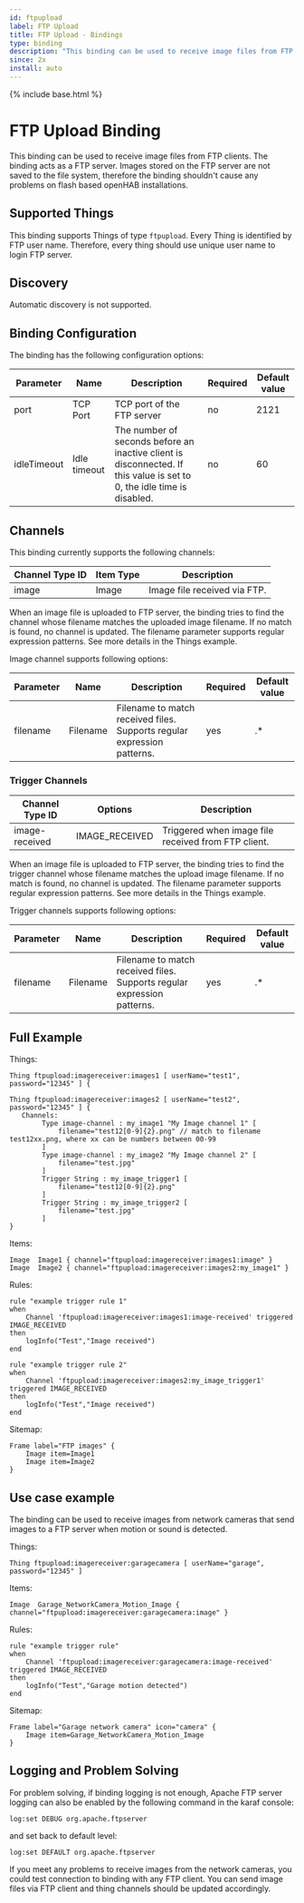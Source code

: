 ```yaml
---
id: ftpupload
label: FTP Upload
title: FTP Upload - Bindings
type: binding
description: "This binding can be used to receive image files from FTP clients."
since: 2x
install: auto
---
```


<!-- Attention authors: Do not edit directly. Please add your changes to the appropriate source repository -->

{% include base.html %}

# FTP Upload Binding

This binding can be used to receive image files from FTP clients.
The binding acts as a FTP server.
Images stored on the FTP server are not saved to the file system, therefore the binding shouldn't cause any problems on flash based openHAB installations.

## Supported Things

This binding supports Things of type ```ftpupload```.
Every Thing is identified by FTP user name.
Therefore, every thing should use unique user name to login FTP server.

## Discovery

Automatic discovery is not supported.

## Binding Configuration

The binding has the following configuration options:

| Parameter   | Name         | Description                                                                                                            | Required | Default value |
|-------------|--------------|------------------------------------------------------------------------------------------------------------------------|----------|---------------|
| port        | TCP Port     | TCP port of the FTP server                                                                                             | no       | 2121          |
| idleTimeout | Idle timeout | The number of seconds before an inactive client is disconnected. If this value is set to 0, the idle time is disabled. | no       | 60            |

## Channels

This binding currently supports the following channels:

| Channel Type ID | Item Type    | Description                                                                            |
|-----------------|--------------|----------------------------------------------------------------------------------------|
| image           | Image        | Image file received via FTP.                                                           |

When an image file is uploaded to FTP server, the binding tries to find the channel whose filename matches the uploaded image filename.
If no match is found, no channel is updated.
The filename parameter supports regular expression patterns.
See more details in the Things example.

Image channel supports following options:

| Parameter   | Name         | Description                                                              | Required | Default value |
|-------------|--------------|--------------------------------------------------------------------------|----------|---------------|
| filename    | Filename     | Filename to match received files. Supports regular expression patterns.  | yes      | .*            |


### Trigger Channels

| Channel Type ID | Options                | Description                                         |
|-----------------|------------------------|-----------------------------------------------------|
| image-received  | IMAGE_RECEIVED         | Triggered when image file received from FTP client. |

When an image file is uploaded to FTP server, the binding tries to find the trigger channel whose filename matches the upload image filename.
If no match is found, no channel is updated.
The filename parameter supports regular expression patterns.
See more details in the Things example. 

Trigger channels supports following options:

| Parameter   | Name         | Description                                                              | Required | Default value |
|-------------|--------------|--------------------------------------------------------------------------|----------|---------------|
| filename    | Filename     | Filename to match received files. Supports regular expression patterns.  | yes      | .*            |

## Full Example

Things:

```
Thing ftpupload:imagereceiver:images1 [ userName="test1", password="12345" ] {

Thing ftpupload:imagereceiver:images2 [ userName="test2", password="12345" ] {
   Channels:
        Type image-channel : my_image1 "My Image channel 1" [
            filename="test12[0-9]{2}.png" // match to filename test12xx.png, where xx can be numbers between 00-99
        ]
        Type image-channel : my_image2 "My Image channel 2" [
            filename="test.jpg"
        ]
        Trigger String : my_image_trigger1 [
            filename="test12[0-9]{2}.png"
        ]
        Trigger String : my_image_trigger2 [
            filename="test.jpg"
        ]
}    
```

Items:

```
Image  Image1 { channel="ftpupload:imagereceiver:images1:image" }
Image  Image2 { channel="ftpupload:imagereceiver:images2:my_image1" }
```

Rules:

```
rule "example trigger rule 1"
when
    Channel 'ftpupload:imagereceiver:images1:image-received' triggered IMAGE_RECEIVED 
then
    logInfo("Test","Image received")
end

rule "example trigger rule 2"
when
    Channel 'ftpupload:imagereceiver:images2:my_image_trigger1' triggered IMAGE_RECEIVED 
then
    logInfo("Test","Image received")
end

```

Sitemap:

```
Frame label="FTP images" {
    Image item=Image1
    Image item=Image2
}
```

## Use case example

The binding can be used to receive images from network cameras that send images to a FTP server when motion or sound is detected.

Things:

```
Thing ftpupload:imagereceiver:garagecamera [ userName="garage", password="12345" ]
```

Items:

```
Image  Garage_NetworkCamera_Motion_Image { channel="ftpupload:imagereceiver:garagecamera:image" }
```

Rules:

```
rule "example trigger rule"
when
    Channel 'ftpupload:imagereceiver:garagecamera:image-received' triggered IMAGE_RECEIVED 
then
    logInfo("Test","Garage motion detected")
end
```

Sitemap:

```
Frame label="Garage network camera" icon="camera" {
    Image item=Garage_NetworkCamera_Motion_Image
}
```

## Logging and Problem Solving

For problem solving, if binding logging is not enough, Apache FTP server logging can also be enabled by the following command in the karaf console:

```
log:set DEBUG org.apache.ftpserver
```

and set back to default level:

```
log:set DEFAULT org.apache.ftpserver
```

If you meet any problems to receive images from the network cameras, you could test connection to binding with any FTP client.
You can send image files via FTP client and thing channels should be updated accordingly.

 